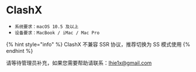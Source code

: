 # ClashX

* `系统要求：macOS 10.5 及以上`
* `设备要求：MacBook / iMac / Mac Pro`

{% hint style="info" %}
ClashX 不兼容 SSR 协议，推荐切换为 SS 模式使用
{% endhint %}

请等待管理员补充，如果您需要帮助请联系：lhie1x@gmail.com


